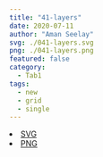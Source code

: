 ```yaml
---
title: "41-layers"
date: 2020-07-11
author: "Aman Seelay"
svg: ./041-layers.svg
png: ./041-layers.png
featured: false
category:
  - Tab1
tags:
  - new
  - grid
  - single
---
```

<li><a href="./041-layers.svg" download className="btn-svg">SVG</a></li>
<li><a href="./041-layers.png" download className="btn-png">PNG</a></li>
